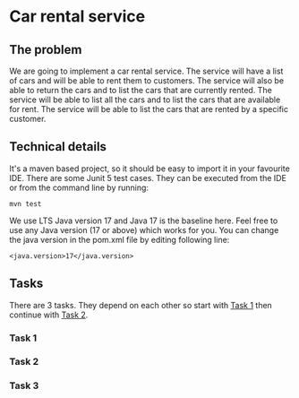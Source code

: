 # Car rental service

## The problem
We are going to implement a car rental service.
The service will have a list of cars and will be able to rent them to customers.
The service will also be able to return the cars and to list the cars that are currently rented.
The service will be able to list all the cars and to list the cars that are available for rent.
The service will be able to list the cars that are rented by a specific customer.

## Technical details
It's a maven based project, so it should be easy to import it in your favourite IDE. There are some Junit 5 test cases. They can be executed from the IDE or from the command line by running:

    mvn test

We use LTS Java version 17 and Java 17 is the baseline here. Feel free to use any Java version (17 or above) which works for you. You can change the java version in the pom.xml file by editing following line:

    <java.version>17</java.version>


## Tasks
There are 3 tasks. They depend on each other so start with [Task 1](#task-1) then continue with [Task 2](#task-2).

### Task 1

### Task 2

### Task 3
